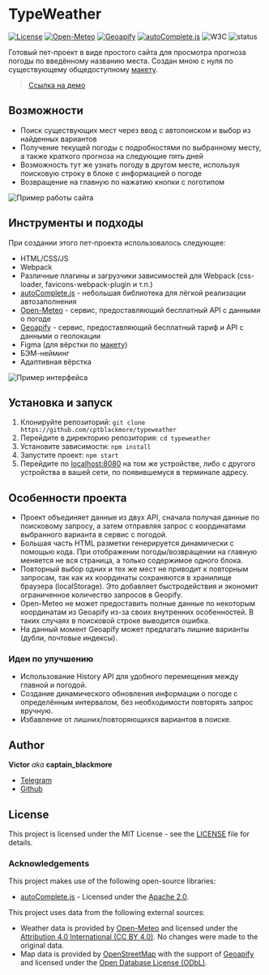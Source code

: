 # TypeWeather

[![License](https://img.shields.io/badge/License-MIT-green.svg)](./LICENSE)
[![Open-Meteo](https://img.shields.io/badge/Weather_by-Open_Meteo-orange.svg)](https://open-meteo.com/)
[![Geoapify](https://img.shields.io/badge/Search_by-Geoapify-49368a.svg)](https://www.geoapify.com/)
[![autoComplete.js](https://img.shields.io/badge/Input_with-autoComplete.js-eb5642.svg)](https://github.com/TarekRaafat/autoComplete.js)
![W3C](https://img.shields.io/w3c-validation/html?targetUrl=https%3A%2F%2Fcptblackmore-typeweather.netlify.app%2F)
![status](https://img.shields.io/website?url=https%3A%2F%2Fcptblackmore-typeweather.netlify.app%2F)

Готовый пет-проект в виде простого сайта для просмотра прогноза погоды по введённому названию места. Создан мною с нуля по существующему общедоступному [макету](https://www.figma.com/design/Al6QzbeKiSoNHB95bHbmMC/TypeWeather-(Community)?node-id=3-376&t=1Zwxo7ViOBD21n7e-1).

> [Ссылка на демо](https://cptblackmore-typeweather.netlify.app)

## Возможности

- Поиск существующих мест через ввод с автопоиском и выбор из найденных вариантов
- Получение текущей погоды с подробностями по выбранному месту, а также краткого прогноза на следующие пять дней
- Возможность тут же узнать погоду в другом месте, используя поисковую строку в блоке с информацией о погоде
- Возвращение на главную по нажатию кнопки с логотипом

![Пример работы сайта](https://github.com/user-attachments/assets/aef58c09-8557-4f03-b7d6-cf49b0161dfb)

## Инструменты и подходы
При создании этого пет-проекта использовалось следующее:
- HTML/CSS/JS
- Webpack
- Различные плагины и загрузчики зависимостей для Webpack (css-loader, favicons-webpack-plugin и т.п.)
- [autoComplete.js](https://github.com/TarekRaafat/autoComplete.js) - небольшая библиотека для лёгкой реализации автозаполнения
- [Open-Meteo](https://open-meteo.com/) - сервис, предоставляющий бесплатный API с данными о погоде
- [Geoapify](https://www.geoapify.com/) - сервис, предоставляющий бесплатный тариф и API с данными о геолокации
- Figma (для вёрстки по [макету](https://www.figma.com/design/Al6QzbeKiSoNHB95bHbmMC/TypeWeather-(Community)?node-id=3-376&t=1Zwxo7ViOBD21n7e-1))
- БЭМ-нейминг
- Адаптивная вёрстка

![Пример интерфейса](https://github.com/user-attachments/assets/492cb507-d5c3-422b-b399-9a75943c4729)

## Установка и запуск

1. Клонируйте репозиторий: `git clone https://github.com/cptblackmore/typeweather`
2. Перейдите в директорию репозитория: `cd typeweather`
3. Установите зависимости: `npm install`
3. Запустите проект: `npm start`
4. Перейдите по [localhost:8080](http://localhost:8080/) на том же устройстве, либо с другого устройства в вашей сети, по появившемуся в терминале адресу.

## Особенности проекта

- Проект объединяет данные из двух API, сначала получая данные по поисковому запросу, а затем отправляя запрос с координатами выбранного варианта в сервис с погодой.
- Большая часть HTML разметки генерируется динамически с помощью кода. При отображении погоды/возвращении на главную меняется не вся страница, а только содержимое одного блока.
- Повторный выбор одних и тех же мест не приводит к повторным запросам, так как их координаты сохраняются в хранилище браузера (localStorage). Это добавляет быстродействия и экономит ограниченное количество запросов в Geopify.
- Open-Meteo не может предоставить полные данные по некоторым координатам из Geoapify из-за своих внутренних особенностей. В таких случаях в поисковой строке выводится ошибка.
- На данный момент Geoapify может предлагать лишние варианты (дубли, почтовые индексы).

### Идеи по улучшению

- Использование History API для удобного перемещения между главной и погодой.
- Создание динамического обновления информации о погоде с определённым интервалом, без необходимости повторять запрос вручную.
- Избавление от лишних/повторяющихся вариантов в поиске.

## Author

**Victor** *aka* **captain_blackmore**
- [Telegram](https://t.me/captain_blackmore)
- [Github](https://github.com/cptblackmore)

## License

This project is licensed under the MIT License - see the [LICENSE](./LICENSE) file for details.

### Acknowledgements

This project makes use of the following open-source libraries:
- [autoComplete.js](https://github.com/TarekRaafat/autoComplete.js) - Licensed under the [Apache 2.0](https://opensource.org/license/apache-2-0).

This project uses data from the following external sources:
- Weather data is provided by [Open-Meteo](https://open-meteo.com/) and licensed under the [Attribution 4.0 International (CC BY 4.0)](https://creativecommons.org/licenses/by/4.0/). No changes were made to the original data.
- Map data is provided by [OpenStreetMap](https://www.openstreetmap.org/copyright) with the support of [Geoapify](https://www.geoapify.com/) and licensed under the [Open Database License (ODbL)](https://opendatacommons.org/licenses/odbl/1-0/).
